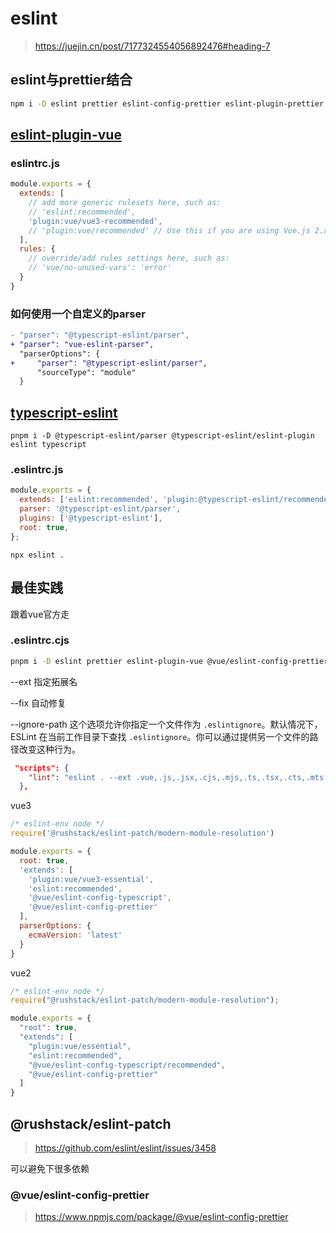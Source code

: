 # 	eslint

> https://juejin.cn/post/7177324554056892476#heading-7

## eslint与prettier结合

```sh
npm i -D eslint prettier eslint-config-prettier eslint-plugin-prettier
```

## [eslint-plugin-vue](https://github.com/vuejs/eslint-plugin-vue)

### eslintrc.js

```js
module.exports = {
  extends: [
    // add more generic rulesets here, such as:
    // 'eslint:recommended',
    'plugin:vue/vue3-recommended',
    // 'plugin:vue/recommended' // Use this if you are using Vue.js 2.x.
  ],
  rules: {
    // override/add rules settings here, such as:
    // 'vue/no-unused-vars': 'error'
  }
}

```

### 如何使用一个自定义的parser

```diff
- "parser": "@typescript-eslint/parser",
+ "parser": "vue-eslint-parser",
  "parserOptions": {
+     "parser": "@typescript-eslint/parser",
      "sourceType": "module"
  }
```

## [typescript-eslint](https://typescript-eslint.io/)

```SH
pnpm i -D @typescript-eslint/parser @typescript-eslint/eslint-plugin eslint typescript
```

### .eslintrc.js

```js
module.exports = {
  extends: ['eslint:recommended', 'plugin:@typescript-eslint/recommended'],
  parser: '@typescript-eslint/parser',
  plugins: ['@typescript-eslint'],
  root: true,
};
```

```SH
npx eslint .
```

## 最佳实践

跟着vue官方走

### .eslintrc.cjs

```sh
pnpm i -D eslint prettier eslint-plugin-vue @vue/eslint-config-prettier @vue/eslint-config-typescript @rushstack/eslint-patch  
```

--ext 指定拓展名

--fix 自动修复

--ignore-path 这个选项允许你指定一个文件作为 `.eslintignore`。默认情况下，ESLint 在当前工作目录下查找 `.eslintignore`。你可以通过提供另一个文件的路径改变这种行为。

```json
 "scripts": {
    "lint": "eslint . --ext .vue,.js,.jsx,.cjs,.mjs,.ts,.tsx,.cts,.mts --fix --ignore-path .gitignore"
  },
```

vue3

```js
/* eslint-env node */
require('@rushstack/eslint-patch/modern-module-resolution')

module.exports = {
  root: true,
  'extends': [
    'plugin:vue/vue3-essential',
    'eslint:recommended',
    '@vue/eslint-config-typescript',
    '@vue/eslint-config-prettier'
  ],
  parserOptions: {
    ecmaVersion: 'latest'
  }
}
```

vue2

```js
/* eslint-env node */
require("@rushstack/eslint-patch/modern-module-resolution");

module.exports = {
  "root": true,
  "extends": [
    "plugin:vue/essential",
    "eslint:recommended",
    "@vue/eslint-config-typescript/recommended",
    "@vue/eslint-config-prettier"
  ]
}
```

## @rushstack/eslint-patch 

> https://github.com/eslint/eslint/issues/3458

可以避免下很多依赖

### @vue/eslint-config-prettier

> https://www.npmjs.com/package/@vue/eslint-config-prettier

